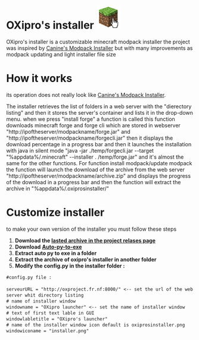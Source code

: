 # OXipro's installer <a href="https://github.com/OXipro/OXipro-installer"><img alt="CodeHub" src="https://raw.githubusercontent.com/OXipro/OXipro-installer/master/installer.png" width="%"></a>
OXipro's installer is a customizable minecraft modpack installer the project was inspired by [Canine's Modpack Installer](https://github.com/TheGamerCanine/GamerDog-Modpack/) but with many improvements as modpack updating and light installer file size
# How it works
its operation does not really look like [Canine's Modpack Installer](https://github.com/TheGamerCanine/GamerDog-Modpack/).

The installer retrieves the list of folders in a web server with the "dierectory listing" and then it stores the server's container and lists it in the drop-down menu.
when we press "install forge" a function is called this function downloads minecraft forge and forge cli which are stored in webserver "http://ipoftheserver/modpackname/forge.jar" and
"http://ipoftheserver/modpackname/forgecli.jar"
then it displays the download percentage in a progress bar and then it launches the installation with java in silent mode "java -jar ./temp/forgecli.jar --target "%appdata%/.minecraft" --installer . /temp/forge.jar"
and it's almost the same for the other functions.
For function
install modpack/update modpack
the function will launch the download of the archive from the web server "http://ipoftheserver/modpackname/archive.zip" and displays the progress of the download in a progress bar and then the function will extract the archive in "%appdata%/.oxiprosinstaller/"
# Customize installer
to make your own version of the installer you must follow these steps
1. __Download the [__lasted archive in the project relases page__](https://github.com/OXipro/OXipro-installer/releases/)__
2. **Download** [**Auto-py-to-exe**](https://github.com/brentvollebregt/auto-py-to-exe/archive/refs/heads/master.zip)
3. **Extract auto py to exe in a folder**
4. **Extract the archive of oxipro's installer in another folder**
5. **Modify the config.py in the installer folder :**
```
#config.py file :

serveurURL = "http://oxproject.fr.nf:8000/" <-- set the url of the web server whit directory listing
# name of installer window
windowname = "OXipro launcher" <-- set the name of installer window
# text of first text lable in GUI
windowlabletitle = "OXipro's launcher"
# name of the installer window icon default is oxiprosinstaller.png
windowiconame = "installer.png"
```